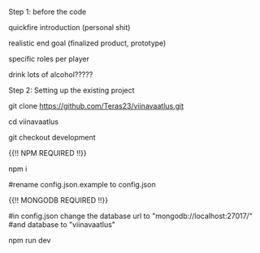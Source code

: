 Step 1: before the code

quickfire introduction (personal shit)

realistic end goal (finalized product, prototype)

specific roles per player

drink lots of alcohol?????



Step 2: Setting up the existing project

git clone https://github.com/Teras23/viinavaatlus.git

cd viinavaatlus

git checkout development

{{!! NPM REQUIRED !!}}

npm i

#rename config.json.example to config.json

{{!! MONGODB REQUIRED !!}}

#in config.json change the database url to "mongodb://localhost:27017/"
#and database to "viinavaatlus"

npm run dev